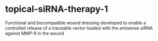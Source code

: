 # topical-siRNA-therapy-1
Functional and biocompatible wound dressing developed to enable a controlled release of a traceable vector loaded with the antisense siRNA against MMP-9 in the wound

